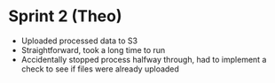 # Sprint 2 (Theo)

* Uploaded processed data to S3
* Straightforward, took a long time to run
* Accidentally stopped process halfway through, had to implement a check to see if files were already uploaded
